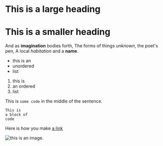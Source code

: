 # This is a large heading

# This is a smaller heading

And as **imagination** bodies forth,
The forms of things *unknown*, the poet's pen,
A local *habitation* and a **name**.

- this is an
- unordered
- list

1. this is
2. an ordered
3. list

This is `some code` in the middle of the sentence.

```
This is
a block of 
code
```

Here is how you make [a link](ocw.mit.edu)

![this is an image.](https://github.com/yihui/xaringan/releases/download/v0.0.2/karl-moustache.jpg)


